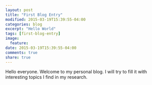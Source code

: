 ```yaml
---
layout: post
title: "First Blog Entry"
modified: 2015-03-19T15:39:55-04:00
categories: blog
excerpt: "Hello World"
tags: [first-blog-entry]
image:
  feature:
date: 2015-03-19T15:39:55-04:00
comments: true
share: true
---
```

Hello everyone. Welcome to my personal blog. I will try to fill it with interesting topics I find in my research.
